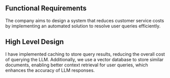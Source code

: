 ## Functional Requirements
The company aims to design a system that reduces customer service costs by implementing an automated solution to resolve user queries efficiently.

## High Level Design
I have implemented caching to store query results, reducing the overall cost of querying the LLM. Additionally, we use a vector database to store similar documents, enabling better context retrieval for user queries, which enhances the accuracy of LLM responses.